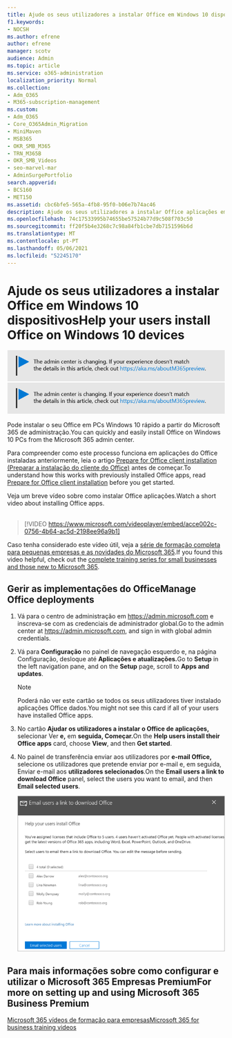 ```yaml
---
title: Ajude os seus utilizadores a instalar Office em Windows 10 dispositivos
f1.keywords:
- NOCSH
ms.author: efrene
author: efrene
manager: scotv
audience: Admin
ms.topic: article
ms.service: o365-administration
localization_priority: Normal
ms.collection:
- Adm_O365
- M365-subscription-management
ms.custom:
- Adm_O365
- Core_O365Admin_Migration
- MiniMaven
- MSB365
- OKR_SMB_M365
- TRN_M365B
- OKR_SMB_Videos
- seo-marvel-mar
- AdminSurgePortfolio
search.appverid:
- BCS160
- MET150
ms.assetid: cbc6bfe5-565a-4fb8-95f0-b06e7b74ac46
description: Ajude os seus utilizadores a instalar Office aplicações em Windows 10 dispositivos e instalar facilmente o Office em PCs Windows 10 a partir do Microsoft 365 de administração.
ms.openlocfilehash: 74c17533995b74655be57524b77d9c508f703c50
ms.sourcegitcommit: ff20f5b4e3268c7c98a84fb1cbe7db7151596b6d
ms.translationtype: MT
ms.contentlocale: pt-PT
ms.lasthandoff: 05/06/2021
ms.locfileid: "52245170"
---
```

# <a name="help-your-users-install-office-on-windows-10-devices"></a><span data-ttu-id="03a50-103">Ajude os seus utilizadores a instalar Office em Windows 10 dispositivos</span><span class="sxs-lookup"><span data-stu-id="03a50-103">Help your users install Office on Windows 10 devices</span></span>

<span data-ttu-id="03a50-104">[![Etiqueta que informa que o centro de administração está a mudar e que pode encontrar mais detalhes em aka.ms/aboutM365preview.](../media/m365admincenterchanging.png)](/office365/admin/microsoft-365-admin-center-preview)</span><span class="sxs-lookup"><span data-stu-id="03a50-104">[![Label to let you know the admin center is changing and you can find more details at aka.ms/aboutM365preview.](../media/m365admincenterchanging.png)](/office365/admin/microsoft-365-admin-center-preview)</span></span>

<span data-ttu-id="03a50-105">Pode instalar o seu Office em PCs Windows 10 rápido a partir do Microsoft 365 de administração.</span><span class="sxs-lookup"><span data-stu-id="03a50-105">You can quickly and easily install Office on Windows 10 PCs from the Microsoft 365 admin center.</span></span>
  
<span data-ttu-id="03a50-106">Para compreender como este processo funciona em aplicações do Office instaladas anteriormente, leia o artigo [Prepare for Office client installation (Preparar a instalação do cliente do Office)](prepare-for-office-client-deployment.md) antes de começar.</span><span class="sxs-lookup"><span data-stu-id="03a50-106">To understand how this works with previously installed Office apps, read [Prepare for Office client installation](prepare-for-office-client-deployment.md) before you get started.</span></span>

<span data-ttu-id="03a50-107">Veja um breve vídeo sobre como instalar Office aplicações.</span><span class="sxs-lookup"><span data-stu-id="03a50-107">Watch a short video about installing Office apps.</span></span><br><br>

> [!VIDEO https://www.microsoft.com/videoplayer/embed/acce002c-0756-4b64-ac5d-2198ee96a9b1] 

<span data-ttu-id="03a50-108">Caso tenha considerado este vídeo útil, veja a [série de formação completa para pequenas empresas e as novidades do Microsoft 365](../business-video/index.yml).</span><span class="sxs-lookup"><span data-stu-id="03a50-108">If you found this video helpful, check out the [complete training series for small businesses and those new to Microsoft 365](../business-video/index.yml).</span></span>

## <a name="manage-office-deployments"></a><span data-ttu-id="03a50-109">Gerir as implementações do Office</span><span class="sxs-lookup"><span data-stu-id="03a50-109">Manage Office deployments</span></span>

1. <span data-ttu-id="03a50-110">Vá para o centro de administração em <a href="https://go.microsoft.com/fwlink/p/?linkid=2024339" target="_blank">https://admin.microsoft.com</a> e inscreva-se com as credenciais de administrador global.</span><span class="sxs-lookup"><span data-stu-id="03a50-110">Go to the admin center at <a href="https://go.microsoft.com/fwlink/p/?linkid=2024339" target="_blank">https://admin.microsoft.com</a>, and sign in with global admin credentials.</span></span> 

2. <span data-ttu-id="03a50-111">Vá para **Configuração** no painel de navegação  esquerdo e, na página Configuração, desloque até **Aplicações e atualizações.**</span><span class="sxs-lookup"><span data-stu-id="03a50-111">Go to **Setup** in the left navigation pane, and on the **Setup** page, scroll to **Apps and updates**.</span></span>
    > [!NOTE]
    > <span data-ttu-id="03a50-112">Poderá não ver este cartão se todos os seus utilizadores tiver instalado aplicações Office dados.</span><span class="sxs-lookup"><span data-stu-id="03a50-112">You might not see this card if all of your  users have installed Office apps.</span></span>
  
3. <span data-ttu-id="03a50-113">No cartão **Ajudar os utilizadores a instalar o Office de aplicações,** selecionar Ver **e,** em **seguida, Começar.**</span><span class="sxs-lookup"><span data-stu-id="03a50-113">On the **Help users install their Office apps** card, choose **View**, and then **Get started**.</span></span>
    
4. <span data-ttu-id="03a50-114">No painel de transferência enviar aos utilizadores por **e-mail Office,** selecione os utilizadores que pretende enviar por e-mail e, em seguida, Enviar e-mail aos **utilizadores selecionados**.</span><span class="sxs-lookup"><span data-stu-id="03a50-114">On the **Email users a link to download Office** panel, select the users you want to email, and then **Email selected users**.</span></span>

   ![Selecione os utilizadores para enviar e-mail Office ligação de transferência.](../media/sendemailtousers.png)

## <a name="for-more-on-setting-up-and-using-microsoft-365-business-premium"></a><span data-ttu-id="03a50-116">Para mais informações sobre como configurar e utilizar o Microsoft 365 Empresas Premium</span><span class="sxs-lookup"><span data-stu-id="03a50-116">For more on setting up and using Microsoft 365 Business Premium</span></span>

[<span data-ttu-id="03a50-117">Microsoft 365 vídeos de formação para empresas</span><span class="sxs-lookup"><span data-stu-id="03a50-117">Microsoft 365 for business training videos</span></span>](../business-video/index.yml)